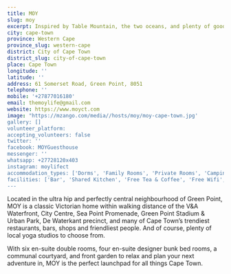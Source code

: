 ```yaml
---
title: MOY
slug: moy
excerpt: Inspired by Table Mountain, the two oceans, and plenty of good yoga in the area, MOY Guesthouse & Backpackers is a calm, comfortable and luxurious accommodation that puts you right in the middle of everything good that Cape Town has to offer.
city: cape-town
province: Western Cape
province_slug: western-cape
district: City of Cape Town
district_slug: city-of-cape-town
place: Cape Town
longitude: ''
latitude: ''
address: 61 Somerset Road, Green Point, 8051
telephone: ''
mobile: '+27877016180'
email: themoylife@gmail.com
website: https://www.moyct.com
image: "https://mzango.com/media//hosts/moy/moy-cape-town.jpg'
gallery: []
volunteer_platform: 
accepting_volunteers: false
twitter: ''
facebook: MOYGuesthouse
messenger: ''
whatsapp: +27728120x403
instagram: moylifect
accommodation_types: ['Dorms', 'Family Rooms', 'Private Rooms', 'Camping']
facilities: ['Bar', 'Shared Kitchen', 'Free Tea & Coffee', 'Free Wifi', 'Free Parking', 'Paid Breakfast', 'Yoga']
---
```

Located in the ultra hip and perfectly central neighbourhood of Green Point, MOY is a classic Victorian home within walking distance of the V&A Waterfront, City Centre, Sea Point Promenade, Green Point Stadium & Urban Park, De Waterkant precinct, and many of Cape Town’s trendiest restaurants, bars, shops and friendliest people. And of course, plenty of local yoga studios to choose from.

With six en-suite double rooms, four en-suite designer bunk bed rooms, a communal courtyard, and front garden to relax and plan your next adventure in, MOY is the perfect launchpad for all things Cape Town.